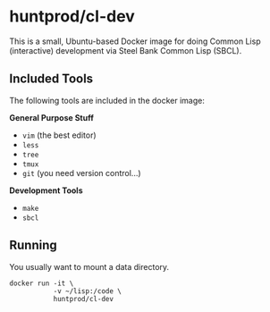 huntprod/cl-dev
===============

This is a small, Ubuntu-based Docker image for doing Common Lisp
(interactive) development via Steel Bank Common Lisp (SBCL).

Included Tools
--------------

The following tools are included in the docker image:

**General Purpose Stuff**

- `vim` (the best editor)
- `less`
- `tree`
- `tmux`
- `git` (you need version control...)

**Development Tools**

- `make`
- `sbcl`

Running
-------

You usually want to mount a data directory.

    docker run -it \
               -v ~/lisp:/code \
               huntprod/cl-dev
